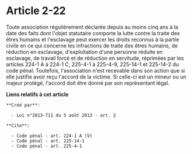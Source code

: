 # Article 2-22

Toute association régulièrement déclarée depuis au moins cinq ans à la date des faits dont l'objet statutaire comporte la
lutte contre la traite des êtres humains et l'esclavage peut exercer les droits reconnus à la partie civile en ce qui
concerne les infractions de traite des êtres humains, de réduction en esclavage, d'exploitation d'une personne réduite en
esclavage, de travail forcé et de réduction en servitude, réprimées par les articles 224-1 A à 224-1 C,
225-4-1 à 225-4-9,
225-14-1 et 225-14-2 du code pénal. Toutefois, l'association n'est recevable dans son action que si elle justifie avoir reçu
l'accord de la victime. Si celle-ci est un mineur ou un majeur protégé, l'accord doit être donné par son représentant légal.

**Liens relatifs à cet article**

	**Créé par**:

	  - Loi n°2013-711 du 5 août 2013 - art. 2

	**Cite**:

	  - Code pénal - art. 224-1 A (V)
	  - Code pénal - art. 225-14-1
	  - Code pénal - art. 225-4-1
